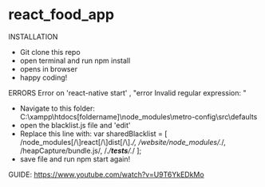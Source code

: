 # react_food_app


INSTALLATION

- Git clone this repo
- open terminal and run npm install
- opens in browser
- happy coding!


ERRORS
Error on 'react-native start' , "error Invalid regular expression: "

- Navigate to this folder: 
  C:\xampp\htdocs\[foldername]\node_modules\metro-config\src\defaults
- open the blacklist.js file and 'edit'
- Replace this line with:
  var sharedBlacklist = [
  /node_modules[\/\\]react[\/\\]dist[\/\\].*/,
  /website\/node_modules\/.*/,
  /heapCapture\/bundle\.js/,
  /.*\/__tests__\/.*/
];
- save file and run npm start again!


GUIDE:
https://www.youtube.com/watch?v=U9T6YkEDkMo
